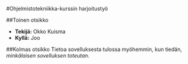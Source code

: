 #Ohjelmistotekniikka-kurssin harjoitustyö

##Toinen otsikko
* **Tekijä:** Okko Kuisma
* **Kyllä:** Joo

##Kolmas otsikko
Tietoa sovelluksesta tulossa myöhemmin, kun tiedän, *minkälaisen sovelluksen toteutan.*
